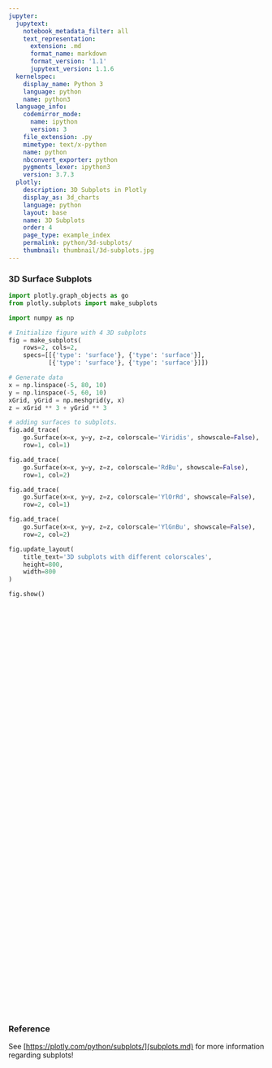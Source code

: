 ```yaml
---
jupyter:
  jupytext:
    notebook_metadata_filter: all
    text_representation:
      extension: .md
      format_name: markdown
      format_version: '1.1'
      jupytext_version: 1.1.6
  kernelspec:
    display_name: Python 3
    language: python
    name: python3
  language_info:
    codemirror_mode:
      name: ipython
      version: 3
    file_extension: .py
    mimetype: text/x-python
    name: python
    nbconvert_exporter: python
    pygments_lexer: ipython3
    version: 3.7.3
  plotly:
    description: 3D Subplots in Plotly
    display_as: 3d_charts
    language: python
    layout: base
    name: 3D Subplots
    order: 4
    page_type: example_index
    permalink: python/3d-subplots/
    thumbnail: thumbnail/3d-subplots.jpg
---
```


### 3D Surface Subplots

```python
import plotly.graph_objects as go
from plotly.subplots import make_subplots

import numpy as np

# Initialize figure with 4 3D subplots
fig = make_subplots(
    rows=2, cols=2,
    specs=[[{'type': 'surface'}, {'type': 'surface'}],
           [{'type': 'surface'}, {'type': 'surface'}]])

# Generate data
x = np.linspace(-5, 80, 10)
y = np.linspace(-5, 60, 10)
xGrid, yGrid = np.meshgrid(y, x)
z = xGrid ** 3 + yGrid ** 3

# adding surfaces to subplots.
fig.add_trace(
    go.Surface(x=x, y=y, z=z, colorscale='Viridis', showscale=False),
    row=1, col=1)

fig.add_trace(
    go.Surface(x=x, y=y, z=z, colorscale='RdBu', showscale=False),
    row=1, col=2)

fig.add_trace(
    go.Surface(x=x, y=y, z=z, colorscale='YlOrRd', showscale=False),
    row=2, col=1)

fig.add_trace(
    go.Surface(x=x, y=y, z=z, colorscale='YlGnBu', showscale=False),
    row=2, col=2)

fig.update_layout(
    title_text='3D subplots with different colorscales',
    height=800,
    width=800
)

fig.show()
```
<div>                        <script type="text/javascript">window.PlotlyConfig = {MathJaxConfig: 'local'};</script>
        <script charset="utf-8" src="https://cdn.plot.ly/plotly-3.1.0.min.js" integrity="sha256-Ei4740bWZhaUTQuD6q9yQlgVCMPBz6CZWhevDYPv93A=" crossorigin="anonymous"></script>                <div id="plotly-div-1" class="plotly-graph-div" style="height:800px; width:800px;"></div>            <script type="text/javascript">                window.PLOTLYENV=window.PLOTLYENV || {};                                if (document.getElementById("plotly-div-1")) {                    Plotly.newPlot(                        "plotly-div-1",                        [{"colorscale":[[0.0,"#440154"],[0.1111111111111111,"#482878"],[0.2222222222222222,"#3e4989"],[0.3333333333333333,"#31688e"],[0.4444444444444444,"#26828e"],[0.5555555555555556,"#1f9e89"],[0.6666666666666666,"#35b779"],[0.7777777777777778,"#6ece58"],[0.8888888888888888,"#b5de2b"],[1.0,"#fde725"]],"showscale":false,"x":{"dtype":"f8","bdata":"AAAAAAAAFMByHMdxHMcRQHIcx3EcxytAVlVVVVVVN0A5juM4jmNAQMdxHMdxHEVAVlVVVVXVSUDkOI7jOI5OQDmO4ziOo1FAAAAAAAAAVEA="},"y":{"dtype":"f8","bdata":"AAAAAAAAFMByHMdxHMcBQDmO4ziO4yJAq6qqqqqqMEA5juM4juM3QMhxHMdxHD9Aq6qqqqoqQ0ByHMdxHMdGQDmO4ziOY0pAAAAAAAAATkA="},"z":{"dtype":"f8","bdata":"AAAAAABAb8AurpAEq4FcwKOwsXZea4ZA20toL6GYsUAGcCma8WHKQAk1EefeSN1AMaG9hHZx60Abpv9oDQ33QPDdyGQ57gFBAAAAABhaCkHY4gpJsJpCwGbg6db8sFhAdgIhcrMRjUAVNtbOa22yQCNl4OlWzMpAmK\u002fsjhF+3UB4XqvYD4zrQL+E9hJaGvdAQk3Eud\u002f0AUFSb\u002ftUvmAKQSCtyxxe9KNAryenxFAEpUBJGXi6NYOrQGsizj3QjLxATltcIQncz0BWVVVV9QLgQANcimb8z+xAhAPmWVC890CkDDzd2kUCQbQuc3i5sQpBwIT2ElqRyEBkY+28VtXIQMqfYfoPdcpAV1VVVVXt0EBj+o\u002fWJbjZQLQ7RvgF6ORAMKG9hIba8ECzdl6r2C76QDxG+AUffwNBTGgvof3qC0HvGOEXXCLhQJjQXkJbM+FAst+7kUmb4UBqIs49sHTjQPB0a34Y2udAdLNpiwvm70AQXU9OiVn2QJIy8HTbrf9ALCTBaqA+BkE8RvgFf6oOQU\u002flK7uTWPJAI8FqUBNh8kCwSBl4CpXyQA1qIs69gfNAUBNx7nG09UCRMvB0a7r5QPRaxX53EABBtcUVkqC6BEGY0F5CUyILQVT5yu4YxxFBtZfQXiLSAEGfBXApYtYAQWZJR71d8ABBFNpLaLdmAUG1LnN4EYACQVa+sjsOgwRBAQAAAFC2B0HCalATeWAMQdK6zOEVZBFB2ktoLwWaFUGGX3DAFNgLQXDND4tU3AtBNxHnHlD2C0HloevJqWwMQYb2EtoDhg1BJ4ZSnQCJD0Hp488wIV4RQUoZeLo1sxNBu56cEg\u002fnFkHDLzhg\u002fhwbQR+6npwKbhVBFHHugSpwFUH3EtpLKH0VQU5bXCFVuBVBnwVwKQJFFkFwzQ+LgEYXQUVuNm0h4BhBpqPe9jU1G0EXKQNPD2keQRBdT05\u002fTyFBAAAAAAw+H0H1tk\u002flK0AfQdhYO68pTR9BL6G9hFaIH0HApWjGgQogQaiJOPdAiyBBE9pLaBFYIUHD9B+tm4IiQXw3MlmIHCRBAAAAAIA3JkE=","shape":"10, 10"},"type":"surface","scene":"scene"},{"colorscale":[[0.0,"rgb(103,0,31)"],[0.1,"rgb(178,24,43)"],[0.2,"rgb(214,96,77)"],[0.3,"rgb(244,165,130)"],[0.4,"rgb(253,219,199)"],[0.5,"rgb(247,247,247)"],[0.6,"rgb(209,229,240)"],[0.7,"rgb(146,197,222)"],[0.8,"rgb(67,147,195)"],[0.9,"rgb(33,102,172)"],[1.0,"rgb(5,48,97)"]],"showscale":false,"x":{"dtype":"f8","bdata":"AAAAAAAAFMByHMdxHMcRQHIcx3EcxytAVlVVVVVVN0A5juM4jmNAQMdxHMdxHEVAVlVVVVXVSUDkOI7jOI5OQDmO4ziOo1FAAAAAAAAAVEA="},"y":{"dtype":"f8","bdata":"AAAAAAAAFMByHMdxHMcBQDmO4ziO4yJAq6qqqqqqMEA5juM4juM3QMhxHMdxHD9Aq6qqqqoqQ0ByHMdxHMdGQDmO4ziOY0pAAAAAAAAATkA="},"z":{"dtype":"f8","bdata":"AAAAAABAb8AurpAEq4FcwKOwsXZea4ZA20toL6GYsUAGcCma8WHKQAk1EefeSN1AMaG9hHZx60Abpv9oDQ33QPDdyGQ57gFBAAAAABhaCkHY4gpJsJpCwGbg6db8sFhAdgIhcrMRjUAVNtbOa22yQCNl4OlWzMpAmK\u002fsjhF+3UB4XqvYD4zrQL+E9hJaGvdAQk3Eud\u002f0AUFSb\u002ftUvmAKQSCtyxxe9KNAryenxFAEpUBJGXi6NYOrQGsizj3QjLxATltcIQncz0BWVVVV9QLgQANcimb8z+xAhAPmWVC890CkDDzd2kUCQbQuc3i5sQpBwIT2ElqRyEBkY+28VtXIQMqfYfoPdcpAV1VVVVXt0EBj+o\u002fWJbjZQLQ7RvgF6ORAMKG9hIba8ECzdl6r2C76QDxG+AUffwNBTGgvof3qC0HvGOEXXCLhQJjQXkJbM+FAst+7kUmb4UBqIs49sHTjQPB0a34Y2udAdLNpiwvm70AQXU9OiVn2QJIy8HTbrf9ALCTBaqA+BkE8RvgFf6oOQU\u002flK7uTWPJAI8FqUBNh8kCwSBl4CpXyQA1qIs69gfNAUBNx7nG09UCRMvB0a7r5QPRaxX53EABBtcUVkqC6BEGY0F5CUyILQVT5yu4YxxFBtZfQXiLSAEGfBXApYtYAQWZJR71d8ABBFNpLaLdmAUG1LnN4EYACQVa+sjsOgwRBAQAAAFC2B0HCalATeWAMQdK6zOEVZBFB2ktoLwWaFUGGX3DAFNgLQXDND4tU3AtBNxHnHlD2C0HloevJqWwMQYb2EtoDhg1BJ4ZSnQCJD0Hp488wIV4RQUoZeLo1sxNBu56cEg\u002fnFkHDLzhg\u002fhwbQR+6npwKbhVBFHHugSpwFUH3EtpLKH0VQU5bXCFVuBVBnwVwKQJFFkFwzQ+LgEYXQUVuNm0h4BhBpqPe9jU1G0EXKQNPD2keQRBdT05\u002fTyFBAAAAAAw+H0H1tk\u002flK0AfQdhYO68pTR9BL6G9hFaIH0HApWjGgQogQaiJOPdAiyBBE9pLaBFYIUHD9B+tm4IiQXw3MlmIHCRBAAAAAIA3JkE=","shape":"10, 10"},"type":"surface","scene":"scene2"},{"colorscale":[[0.0,"rgb(255,255,204)"],[0.125,"rgb(255,237,160)"],[0.25,"rgb(254,217,118)"],[0.375,"rgb(254,178,76)"],[0.5,"rgb(253,141,60)"],[0.625,"rgb(252,78,42)"],[0.75,"rgb(227,26,28)"],[0.875,"rgb(189,0,38)"],[1.0,"rgb(128,0,38)"]],"showscale":false,"x":{"dtype":"f8","bdata":"AAAAAAAAFMByHMdxHMcRQHIcx3EcxytAVlVVVVVVN0A5juM4jmNAQMdxHMdxHEVAVlVVVVXVSUDkOI7jOI5OQDmO4ziOo1FAAAAAAAAAVEA="},"y":{"dtype":"f8","bdata":"AAAAAAAAFMByHMdxHMcBQDmO4ziO4yJAq6qqqqqqMEA5juM4juM3QMhxHMdxHD9Aq6qqqqoqQ0ByHMdxHMdGQDmO4ziOY0pAAAAAAAAATkA="},"z":{"dtype":"f8","bdata":"AAAAAABAb8AurpAEq4FcwKOwsXZea4ZA20toL6GYsUAGcCma8WHKQAk1EefeSN1AMaG9hHZx60Abpv9oDQ33QPDdyGQ57gFBAAAAABhaCkHY4gpJsJpCwGbg6db8sFhAdgIhcrMRjUAVNtbOa22yQCNl4OlWzMpAmK\u002fsjhF+3UB4XqvYD4zrQL+E9hJaGvdAQk3Eud\u002f0AUFSb\u002ftUvmAKQSCtyxxe9KNAryenxFAEpUBJGXi6NYOrQGsizj3QjLxATltcIQncz0BWVVVV9QLgQANcimb8z+xAhAPmWVC890CkDDzd2kUCQbQuc3i5sQpBwIT2ElqRyEBkY+28VtXIQMqfYfoPdcpAV1VVVVXt0EBj+o\u002fWJbjZQLQ7RvgF6ORAMKG9hIba8ECzdl6r2C76QDxG+AUffwNBTGgvof3qC0HvGOEXXCLhQJjQXkJbM+FAst+7kUmb4UBqIs49sHTjQPB0a34Y2udAdLNpiwvm70AQXU9OiVn2QJIy8HTbrf9ALCTBaqA+BkE8RvgFf6oOQU\u002flK7uTWPJAI8FqUBNh8kCwSBl4CpXyQA1qIs69gfNAUBNx7nG09UCRMvB0a7r5QPRaxX53EABBtcUVkqC6BEGY0F5CUyILQVT5yu4YxxFBtZfQXiLSAEGfBXApYtYAQWZJR71d8ABBFNpLaLdmAUG1LnN4EYACQVa+sjsOgwRBAQAAAFC2B0HCalATeWAMQdK6zOEVZBFB2ktoLwWaFUGGX3DAFNgLQXDND4tU3AtBNxHnHlD2C0HloevJqWwMQYb2EtoDhg1BJ4ZSnQCJD0Hp488wIV4RQUoZeLo1sxNBu56cEg\u002fnFkHDLzhg\u002fhwbQR+6npwKbhVBFHHugSpwFUH3EtpLKH0VQU5bXCFVuBVBnwVwKQJFFkFwzQ+LgEYXQUVuNm0h4BhBpqPe9jU1G0EXKQNPD2keQRBdT05\u002fTyFBAAAAAAw+H0H1tk\u002flK0AfQdhYO68pTR9BL6G9hFaIH0HApWjGgQogQaiJOPdAiyBBE9pLaBFYIUHD9B+tm4IiQXw3MlmIHCRBAAAAAIA3JkE=","shape":"10, 10"},"type":"surface","scene":"scene3"},{"colorscale":[[0.0,"rgb(255,255,217)"],[0.125,"rgb(237,248,177)"],[0.25,"rgb(199,233,180)"],[0.375,"rgb(127,205,187)"],[0.5,"rgb(65,182,196)"],[0.625,"rgb(29,145,192)"],[0.75,"rgb(34,94,168)"],[0.875,"rgb(37,52,148)"],[1.0,"rgb(8,29,88)"]],"showscale":false,"x":{"dtype":"f8","bdata":"AAAAAAAAFMByHMdxHMcRQHIcx3EcxytAVlVVVVVVN0A5juM4jmNAQMdxHMdxHEVAVlVVVVXVSUDkOI7jOI5OQDmO4ziOo1FAAAAAAAAAVEA="},"y":{"dtype":"f8","bdata":"AAAAAAAAFMByHMdxHMcBQDmO4ziO4yJAq6qqqqqqMEA5juM4juM3QMhxHMdxHD9Aq6qqqqoqQ0ByHMdxHMdGQDmO4ziOY0pAAAAAAAAATkA="},"z":{"dtype":"f8","bdata":"AAAAAABAb8AurpAEq4FcwKOwsXZea4ZA20toL6GYsUAGcCma8WHKQAk1EefeSN1AMaG9hHZx60Abpv9oDQ33QPDdyGQ57gFBAAAAABhaCkHY4gpJsJpCwGbg6db8sFhAdgIhcrMRjUAVNtbOa22yQCNl4OlWzMpAmK\u002fsjhF+3UB4XqvYD4zrQL+E9hJaGvdAQk3Eud\u002f0AUFSb\u002ftUvmAKQSCtyxxe9KNAryenxFAEpUBJGXi6NYOrQGsizj3QjLxATltcIQncz0BWVVVV9QLgQANcimb8z+xAhAPmWVC890CkDDzd2kUCQbQuc3i5sQpBwIT2ElqRyEBkY+28VtXIQMqfYfoPdcpAV1VVVVXt0EBj+o\u002fWJbjZQLQ7RvgF6ORAMKG9hIba8ECzdl6r2C76QDxG+AUffwNBTGgvof3qC0HvGOEXXCLhQJjQXkJbM+FAst+7kUmb4UBqIs49sHTjQPB0a34Y2udAdLNpiwvm70AQXU9OiVn2QJIy8HTbrf9ALCTBaqA+BkE8RvgFf6oOQU\u002flK7uTWPJAI8FqUBNh8kCwSBl4CpXyQA1qIs69gfNAUBNx7nG09UCRMvB0a7r5QPRaxX53EABBtcUVkqC6BEGY0F5CUyILQVT5yu4YxxFBtZfQXiLSAEGfBXApYtYAQWZJR71d8ABBFNpLaLdmAUG1LnN4EYACQVa+sjsOgwRBAQAAAFC2B0HCalATeWAMQdK6zOEVZBFB2ktoLwWaFUGGX3DAFNgLQXDND4tU3AtBNxHnHlD2C0HloevJqWwMQYb2EtoDhg1BJ4ZSnQCJD0Hp488wIV4RQUoZeLo1sxNBu56cEg\u002fnFkHDLzhg\u002fhwbQR+6npwKbhVBFHHugSpwFUH3EtpLKH0VQU5bXCFVuBVBnwVwKQJFFkFwzQ+LgEYXQUVuNm0h4BhBpqPe9jU1G0EXKQNPD2keQRBdT05\u002fTyFBAAAAAAw+H0H1tk\u002flK0AfQdhYO68pTR9BL6G9hFaIH0HApWjGgQogQaiJOPdAiyBBE9pLaBFYIUHD9B+tm4IiQXw3MlmIHCRBAAAAAIA3JkE=","shape":"10, 10"},"type":"surface","scene":"scene4"}],                        {"template":{"data":{"histogram2dcontour":[{"type":"histogram2dcontour","colorbar":{"outlinewidth":0,"ticks":""},"colorscale":[[0.0,"#0d0887"],[0.1111111111111111,"#46039f"],[0.2222222222222222,"#7201a8"],[0.3333333333333333,"#9c179e"],[0.4444444444444444,"#bd3786"],[0.5555555555555556,"#d8576b"],[0.6666666666666666,"#ed7953"],[0.7777777777777778,"#fb9f3a"],[0.8888888888888888,"#fdca26"],[1.0,"#f0f921"]]}],"choropleth":[{"type":"choropleth","colorbar":{"outlinewidth":0,"ticks":""}}],"histogram2d":[{"type":"histogram2d","colorbar":{"outlinewidth":0,"ticks":""},"colorscale":[[0.0,"#0d0887"],[0.1111111111111111,"#46039f"],[0.2222222222222222,"#7201a8"],[0.3333333333333333,"#9c179e"],[0.4444444444444444,"#bd3786"],[0.5555555555555556,"#d8576b"],[0.6666666666666666,"#ed7953"],[0.7777777777777778,"#fb9f3a"],[0.8888888888888888,"#fdca26"],[1.0,"#f0f921"]]}],"heatmap":[{"type":"heatmap","colorbar":{"outlinewidth":0,"ticks":""},"colorscale":[[0.0,"#0d0887"],[0.1111111111111111,"#46039f"],[0.2222222222222222,"#7201a8"],[0.3333333333333333,"#9c179e"],[0.4444444444444444,"#bd3786"],[0.5555555555555556,"#d8576b"],[0.6666666666666666,"#ed7953"],[0.7777777777777778,"#fb9f3a"],[0.8888888888888888,"#fdca26"],[1.0,"#f0f921"]]}],"contourcarpet":[{"type":"contourcarpet","colorbar":{"outlinewidth":0,"ticks":""}}],"contour":[{"type":"contour","colorbar":{"outlinewidth":0,"ticks":""},"colorscale":[[0.0,"#0d0887"],[0.1111111111111111,"#46039f"],[0.2222222222222222,"#7201a8"],[0.3333333333333333,"#9c179e"],[0.4444444444444444,"#bd3786"],[0.5555555555555556,"#d8576b"],[0.6666666666666666,"#ed7953"],[0.7777777777777778,"#fb9f3a"],[0.8888888888888888,"#fdca26"],[1.0,"#f0f921"]]}],"surface":[{"type":"surface","colorbar":{"outlinewidth":0,"ticks":""},"colorscale":[[0.0,"#0d0887"],[0.1111111111111111,"#46039f"],[0.2222222222222222,"#7201a8"],[0.3333333333333333,"#9c179e"],[0.4444444444444444,"#bd3786"],[0.5555555555555556,"#d8576b"],[0.6666666666666666,"#ed7953"],[0.7777777777777778,"#fb9f3a"],[0.8888888888888888,"#fdca26"],[1.0,"#f0f921"]]}],"mesh3d":[{"type":"mesh3d","colorbar":{"outlinewidth":0,"ticks":""}}],"scatter":[{"fillpattern":{"fillmode":"overlay","size":10,"solidity":0.2},"type":"scatter"}],"parcoords":[{"type":"parcoords","line":{"colorbar":{"outlinewidth":0,"ticks":""}}}],"scatterpolargl":[{"type":"scatterpolargl","marker":{"colorbar":{"outlinewidth":0,"ticks":""}}}],"bar":[{"error_x":{"color":"#2a3f5f"},"error_y":{"color":"#2a3f5f"},"marker":{"line":{"color":"#E5ECF6","width":0.5},"pattern":{"fillmode":"overlay","size":10,"solidity":0.2}},"type":"bar"}],"scattergeo":[{"type":"scattergeo","marker":{"colorbar":{"outlinewidth":0,"ticks":""}}}],"scatterpolar":[{"type":"scatterpolar","marker":{"colorbar":{"outlinewidth":0,"ticks":""}}}],"histogram":[{"marker":{"pattern":{"fillmode":"overlay","size":10,"solidity":0.2}},"type":"histogram"}],"scattergl":[{"type":"scattergl","marker":{"colorbar":{"outlinewidth":0,"ticks":""}}}],"scatter3d":[{"type":"scatter3d","line":{"colorbar":{"outlinewidth":0,"ticks":""}},"marker":{"colorbar":{"outlinewidth":0,"ticks":""}}}],"scattermap":[{"type":"scattermap","marker":{"colorbar":{"outlinewidth":0,"ticks":""}}}],"scattermapbox":[{"type":"scattermapbox","marker":{"colorbar":{"outlinewidth":0,"ticks":""}}}],"scatterternary":[{"type":"scatterternary","marker":{"colorbar":{"outlinewidth":0,"ticks":""}}}],"scattercarpet":[{"type":"scattercarpet","marker":{"colorbar":{"outlinewidth":0,"ticks":""}}}],"carpet":[{"aaxis":{"endlinecolor":"#2a3f5f","gridcolor":"white","linecolor":"white","minorgridcolor":"white","startlinecolor":"#2a3f5f"},"baxis":{"endlinecolor":"#2a3f5f","gridcolor":"white","linecolor":"white","minorgridcolor":"white","startlinecolor":"#2a3f5f"},"type":"carpet"}],"table":[{"cells":{"fill":{"color":"#EBF0F8"},"line":{"color":"white"}},"header":{"fill":{"color":"#C8D4E3"},"line":{"color":"white"}},"type":"table"}],"barpolar":[{"marker":{"line":{"color":"#E5ECF6","width":0.5},"pattern":{"fillmode":"overlay","size":10,"solidity":0.2}},"type":"barpolar"}],"pie":[{"automargin":true,"type":"pie"}]},"layout":{"autotypenumbers":"strict","colorway":["#636efa","#EF553B","#00cc96","#ab63fa","#FFA15A","#19d3f3","#FF6692","#B6E880","#FF97FF","#FECB52"],"font":{"color":"#2a3f5f"},"hovermode":"closest","hoverlabel":{"align":"left"},"paper_bgcolor":"white","plot_bgcolor":"#E5ECF6","polar":{"bgcolor":"#E5ECF6","angularaxis":{"gridcolor":"white","linecolor":"white","ticks":""},"radialaxis":{"gridcolor":"white","linecolor":"white","ticks":""}},"ternary":{"bgcolor":"#E5ECF6","aaxis":{"gridcolor":"white","linecolor":"white","ticks":""},"baxis":{"gridcolor":"white","linecolor":"white","ticks":""},"caxis":{"gridcolor":"white","linecolor":"white","ticks":""}},"coloraxis":{"colorbar":{"outlinewidth":0,"ticks":""}},"colorscale":{"sequential":[[0.0,"#0d0887"],[0.1111111111111111,"#46039f"],[0.2222222222222222,"#7201a8"],[0.3333333333333333,"#9c179e"],[0.4444444444444444,"#bd3786"],[0.5555555555555556,"#d8576b"],[0.6666666666666666,"#ed7953"],[0.7777777777777778,"#fb9f3a"],[0.8888888888888888,"#fdca26"],[1.0,"#f0f921"]],"sequentialminus":[[0.0,"#0d0887"],[0.1111111111111111,"#46039f"],[0.2222222222222222,"#7201a8"],[0.3333333333333333,"#9c179e"],[0.4444444444444444,"#bd3786"],[0.5555555555555556,"#d8576b"],[0.6666666666666666,"#ed7953"],[0.7777777777777778,"#fb9f3a"],[0.8888888888888888,"#fdca26"],[1.0,"#f0f921"]],"diverging":[[0,"#8e0152"],[0.1,"#c51b7d"],[0.2,"#de77ae"],[0.3,"#f1b6da"],[0.4,"#fde0ef"],[0.5,"#f7f7f7"],[0.6,"#e6f5d0"],[0.7,"#b8e186"],[0.8,"#7fbc41"],[0.9,"#4d9221"],[1,"#276419"]]},"xaxis":{"gridcolor":"white","linecolor":"white","ticks":"","title":{"standoff":15},"zerolinecolor":"white","automargin":true,"zerolinewidth":2},"yaxis":{"gridcolor":"white","linecolor":"white","ticks":"","title":{"standoff":15},"zerolinecolor":"white","automargin":true,"zerolinewidth":2},"scene":{"xaxis":{"backgroundcolor":"#E5ECF6","gridcolor":"white","linecolor":"white","showbackground":true,"ticks":"","zerolinecolor":"white","gridwidth":2},"yaxis":{"backgroundcolor":"#E5ECF6","gridcolor":"white","linecolor":"white","showbackground":true,"ticks":"","zerolinecolor":"white","gridwidth":2},"zaxis":{"backgroundcolor":"#E5ECF6","gridcolor":"white","linecolor":"white","showbackground":true,"ticks":"","zerolinecolor":"white","gridwidth":2}},"shapedefaults":{"line":{"color":"#2a3f5f"}},"annotationdefaults":{"arrowcolor":"#2a3f5f","arrowhead":0,"arrowwidth":1},"geo":{"bgcolor":"white","landcolor":"#E5ECF6","subunitcolor":"white","showland":true,"showlakes":true,"lakecolor":"white"},"title":{"x":0.05},"mapbox":{"style":"light"}}},"scene":{"domain":{"x":[0.0,0.45],"y":[0.575,1.0]}},"scene2":{"domain":{"x":[0.55,1.0],"y":[0.575,1.0]}},"scene3":{"domain":{"x":[0.0,0.45],"y":[0.0,0.425]}},"scene4":{"domain":{"x":[0.55,1.0],"y":[0.0,0.425]}},"title":{"text":"3D subplots with different colorscales"},"height":800,"width":800},                        {"responsive": true}                    )                };            </script>        </div>

### Reference


See [https://plotly.com/python/subplots/](subplots.md) for more information regarding subplots!